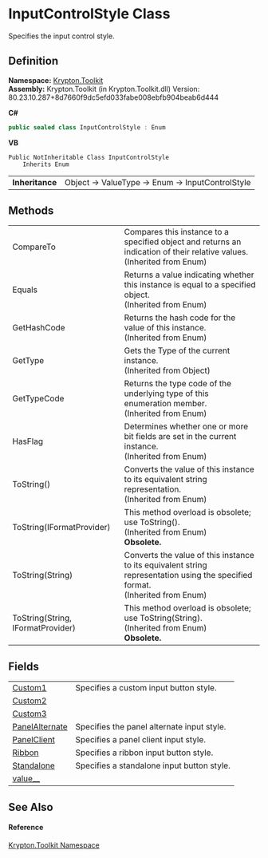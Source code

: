 # InputControlStyle Class


Specifies the input control style.



## Definition
**Namespace:** <a href="79d2eac2-21f4-54ff-7552-b20c33c30600.md">Krypton.Toolkit</a>  
**Assembly:** Krypton.Toolkit (in Krypton.Toolkit.dll) Version: 80.23.10.287+8d7660f9dc5efd033fabe008ebfb904beab6d444

**C#**
``` C#
public sealed class InputControlStyle : Enum
```
**VB**
``` VB
Public NotInheritable Class InputControlStyle
	Inherits Enum
```

<table><tr><td><strong>Inheritance</strong></td><td>Object  →  ValueType  →  Enum  →  InputControlStyle</td></tr>
</table>



## Methods
<table>
<tr>
<td>CompareTo</td>
<td>Compares this instance to a specified object and returns an indication of their relative values.<br />(Inherited from Enum)</td></tr>
<tr>
<td>Equals</td>
<td>Returns a value indicating whether this instance is equal to a specified object.<br />(Inherited from Enum)</td></tr>
<tr>
<td>GetHashCode</td>
<td>Returns the hash code for the value of this instance.<br />(Inherited from Enum)</td></tr>
<tr>
<td>GetType</td>
<td>Gets the Type of the current instance.<br />(Inherited from Object)</td></tr>
<tr>
<td>GetTypeCode</td>
<td>Returns the type code of the underlying type of this enumeration member.<br />(Inherited from Enum)</td></tr>
<tr>
<td>HasFlag</td>
<td>Determines whether one or more bit fields are set in the current instance.<br />(Inherited from Enum)</td></tr>
<tr>
<td>ToString()</td>
<td>Converts the value of this instance to its equivalent string representation.<br />(Inherited from Enum)</td></tr>
<tr>
<td>ToString(IFormatProvider)</td>
<td>This method overload is obsolete; use ToString().<br />(Inherited from Enum)<br /><strong>Obsolete.</strong></td></tr>
<tr>
<td>ToString(String)</td>
<td>Converts the value of this instance to its equivalent string representation using the specified format.<br />(Inherited from Enum)</td></tr>
<tr>
<td>ToString(String, IFormatProvider)</td>
<td>This method overload is obsolete; use ToString(String).<br />(Inherited from Enum)<br /><strong>Obsolete.</strong></td></tr>
</table>

## Fields
<table>
<tr>
<td><a href="71592018-5d03-c86d-a79b-340c35d1b328.md">Custom1</a></td>
<td>Specifies a custom input button style.</td></tr>
<tr>
<td><a href="7edabeea-e4b5-9f41-a9db-27fe1ab20930.md">Custom2</a></td>
<td> </td></tr>
<tr>
<td><a href="67f04f29-daa8-993f-e1ec-5486436b7f55.md">Custom3</a></td>
<td> </td></tr>
<tr>
<td><a href="b48d7274-b5a9-3483-ecb5-7682b96b1659.md">PanelAlternate</a></td>
<td>Specifies the panel alternate input style.</td></tr>
<tr>
<td><a href="e1cc27f5-c67c-d459-0354-5ce146a68b4a.md">PanelClient</a></td>
<td>Specifies a panel client input style.</td></tr>
<tr>
<td><a href="56ae7699-a90c-c379-b9d8-f0c2fd8b42f1.md">Ribbon</a></td>
<td>Specifies a ribbon input button style.</td></tr>
<tr>
<td><a href="62133a6c-32ab-ea1d-421f-a1d63f7c0709.md">Standalone</a></td>
<td>Specifies a standalone input button style.</td></tr>
<tr>
<td><a href="0de3a7a1-8572-b4d2-d9e0-a478d118b6ba.md">value__</a></td>
<td> </td></tr>
</table>

## See Also


#### Reference
<a href="79d2eac2-21f4-54ff-7552-b20c33c30600.md">Krypton.Toolkit Namespace</a>  
